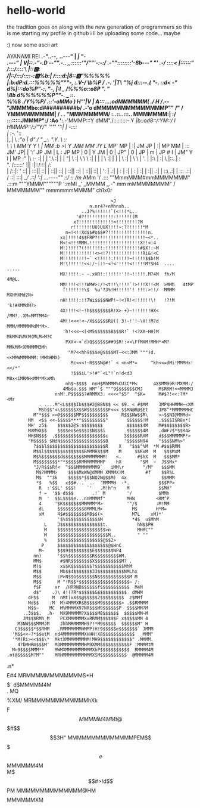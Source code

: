 # hello-world
the tradition goes on along with the new generation of programmers
so this is me starting my profile in github i ll be uploading some code... maybe


:) now some ascii art


AYANAMI REI                           __.-"..--,__
                               __..---"  | _|    "-_\
                        __.---"          | V|::.-"-._D
                   _--"".-.._   ,,::::::'"\/""'-:-:/
              _.-""::_:_:::::'-8b---"            "'
           .-/  ::::<  |\::::::"\
           \/:::/::::'\\ |:::b::\
           /|::/:::/::::-::b:%b:\|
            \/::::d:|8:::b:"%%%%%\
            |\:b:dP:d.:::%%%%%"""-,
             \:\.V-/ _\b%P_   /  .-._
             '|T\   "%j d:::--\.(    "-.
             ::d<   -" d%|:::do%P"-:.   "-,
             |:I _    /%%%o::o8P    "\.    "\
              \8b     d%%%%%%P""-._ _ \::.    \
              \%%8  _./Y%%P/      .::'-oMMo    )
                H"'|V  |  A:::...:odMMMMMM(  ./
                H /_.--"JMMMMbo:d##########b/
             .-'o      dMMMMMMMMMMMMMMP""
           /" /       YMMMMMMMMM|
         /   .   .    "MMMMMMMM/
         :..::..:::..  MMMMMMM:|
          \:/ \::::::::JMMMP":/
           :Ao ':__.-'MMMP:::Y
           dMM"./:::::::::-.Y
          _|b::od8::/:YM::/
          I HMMMP::/:/"Y/"
           \'""'  '':|
            |    -::::\
            |  :-._ '::\
            |,.|    \ _:"o
            | d" /   " \_:\.
            ".Y. \       \::\
             \ \  \      MM\:Y
              Y \  |     MM \:b
              >\ Y      .MM  MM
              .IY L_    MP'  MP
              |  \:|   JM   JP
              |  :\|   MP   MM
              |  :::  JM'  JP|
              |  ':' JP   JM |
              L   : JP    MP |
              0   | Y    JM  |
              0   |     JP"  |
              0   |    JP    |
              m   |   JP     #
              I   |  JM"     Y
              l   |  MP     :"
              |\  :-       :|
              | | '.\      :|
              | | "| \     :|
               \    \ \    :|
               |  |  | \   :|
               |  |  |   \ :|
               |   \ \    | '.
               |    |:\   | :|
               \    |::\..|  :\
                ". /::::::'  :||
                  :|::/:::|  /:\
                  | \/::|: \' ::|
                  |  :::||    ::|
                  |   ::||    ::|
                  |   ::||    ::|
                  |   ::||    ::|
                  |   ': |    .:|
                  |    : |    :|
                  |    : |    :|
                  |    :||   .:|
                  |   ::\   .:|
                 |    :::  .::|
                /     ::|  :::|
             __/     .::|   ':|
    ...----""        ::/     ::
   /m_  AMm          '/     .:::
   ""MmmMMM#mmMMMMMMM"     .:::m
      """YMMM""""""P        ':mMI
               _'           _MMMM
           _.-"  mm   mMMMMMMMM"
          /      MMMMMMM""
          mmmmmmMMMM"
                           ch1x0r


                                           >J                                   
                                   n.nr4?+nMhnxh..                              
                                ..J?%!!!!!!`(<!!(*L..                           
                              'd?!!!!!!!!!!!:!!!!!!(M                           
                             x?!!!!!!!!!!!!!<!!!!!!!!?M                         
                            r!!!!!!!UU)UUX!!!!~:?!!!!!!*M                       
                          n=!<!!Xd$$#o$$#?!!!!!!!!!!!!!!!n.                     
                        xx)!!!!4$$FRP?!!!!!!!!!!!!!!!!!!~<*..                   
                        M<!<!!!MMM.!!!!!!!!!!!!!!!!!!!X!!<:4                    
                        M!)!!!!?(!!!!!!!:!!!!!!!!!!!!!#$X!:~M                   
                        M!!!!!!!!!!!!<><!?!!!!!!!!!!!!!Ri&!<C                   
                        M!!!!!!!!!~` <!!!!!:!!!!!!~!!!!!$$b!M                   
                        M!\!!!!!!<<:/~::!~<!<'!!!!<!!!!!M?$H4  ....   .....     
                        MX!!!!!.~ ~.xHR!:!!!!!!'!!~!!!!!.M?4M  fh/M   4M@L.     
                        MM!!!!<!!!WM#>:/!<t!!\!!!!`!>!!!X!!<M  >MMh   4tMP      
                         f!!!!!!!\$  %u'?J%!H!!!!!'! !!!:>!!/  MMMM  MXHMXMd2N> 
                        nH!!!!!:!!7Wi$$$$NWP!~!<)R!<!!!!!!\!   !?!M 'k!#XMMdM?> 
                        4X!!!!<!~!h$$$$$$$$R!X>-+)~!!!!!!!HX<  /MM?..XM<MMTMM4r 
                        4M!!<<<!<~/X$$$$$$RU(( 3!~!'!~\X!!M?d  MMM/MMMMMMdM*M>. 
                         'h!<<<~<(<M5$$$$$$B$$$R!` !<?XX~HH)M  MkMM4%M(M(MLM>M?C
                          PXX<~<`d)Q$$$$$$##9$R!:<<\FfMXM!MMH*<M?MMkMM<XMMMMM3Mh
                           "M?<<hh9$$$e@$$$$MT~<<:JMM """)d.<<MMWMMMMMM:!MMhHMX)
                            Mc<<<!~R$$$N@#!` < <n<M*=     ^kh<<=dMi!MMMHx!<</*" 
                            !$$$iL'>!#"`<L"!`n!d<d3        M8x<iMRMH<MM*MkxMh   
                          nh$~$$$$  nnH$MhMMM%CU3C*M<      4X$MM99R!MXMM:/      
                         4Mb$e.$$$ HM"`$ """9$$$$$$$CMJ      M$RRM!<<MMMMJ      
                      nnM!.P$$$$$?#RMMX3. <<<<"$5"  ^$K=     M#$?!<<:?M*<Mr     
                . ....M"<L$$$$Ib$$$#2@88N$$ << $9. < #$MM    3MP$HHMMH~<XM      
                MSb$$"<\$$$$$$X$$W$$$$$$$$F<<< $$RN@R@$Et    JP8^*MMMMMMHC      
              M"*$$$ <<@$$$$$$MP$$$$$$$$$$     R$$$NW$$R\    >~$$NI@MMMd>       
            MM  <$$ <<~$$$$$***"$$$$$$$$$"       $$$$$$!M    .$$$$I$R8x*(       
            MH' z5$    $$$$$2@S:$$$$$$$$         $$$$$$4M    M#$$$$$$$$R>       
            MXM9X$$    $$$$eo$e$$$I$N$$$i        $$$$$$4M    .dWF7$*$$R4>       
            MH$N$$$  .$$$$$$$$$$$$$$$$$$$c      3$$$$$RXM    d$$$MMMMMP*>       
            "M$$$$$ $NdN$$$$3$$$$$$$$$$$$B      '$$$$$N94    "$$$$NM%>"         
              ?$$$l$$$$$$$$$$$$$$$$$$$$$$R    X   "$$$"%M  *M #$$$RMM           
              M$$l$$$$$$$$$$$$$$$RMMMR$$$M    M     $$KxM  M   $$$MxM           
              M$%$$$$$$$d$$$$$$$$MMMMMMMM!   <.      #$hX  M   $$$MM*           
              M$$$$$$$$*"*$$$$$RMMMMMMMMP    hX       "$M  ~  J$$Mx*            
              "J/R$$$Rf<  ^$$$MMMMMMMM9`   iMM\r       "/M"   $$$MM             
               M$?MMMM>    $$$$MxWN@dMMM XMMMX)M        #f    $$R%L             
               M$  ""3k    $$$$$*$$$NQ2N@$$M)  4x             $$MMM             
               *$   %$$   x$$#...` ..  'MMMMH  -*.           $$$PP>             
                R  :'$$L' $$$!    `'   .M!h"n    M           $$MH"              
                f ~  '$$ d$$$       .!` M        '/          $MMh               
                M  '  $$L$$$$e...nnMMMMf"        MHN        <RM^P               
                4     '$K$$$$$$$MMMMM*M>         '"/$       :M!MM               
                dL     $$$$$$$$$$8MMMLM>           M$       H*M=                
                xM     4$#$$$$$$$$M8$$(>           M7L    xM)*'                 
                       '$%$$$$$$$$$$$$$M           *4$  u$MhM                   
                  L    J$$$$$$$$$$$$$$$$t.           hN$$PH                     
                  M    $$$$$$$$$$$$$$$$$$>n          MHRC""                     
                  M    $$$$$$$$$$$$$$$$$$$M..        " ""                       
                  %    $$$$$$$$$$$$$$$$$@$$2>                                   
                 P     $$$$$$$$$$$$$$$$$$$@$HnC                                 
                M~     $$$9$$$$$$$$$E$$$$$$$NP4                                 
              nn)      '$$%$$$$$$$$$R$$$$$$$$$HM.                               
              MM$       #$NR$$$$$$$$X$$$$$$$$$$M? .                             
              M)$       x$$K$$$$$$$$?$$$$$$$$$$$MhM                             
              M$$       Mb$$4$$$$$$$33$$$$$$$$$$NMLhx                           
              M$$      :P>N$$G$$$$$$$N$$$$$$$$$$$$M M                           
              M$$      M "!R$$*$$$$$$$$$$$$$$$$$$$~ /:                          
              f$F     xr  /HRRNB$$$$$$f$$$$$$$$$$$  M4M                         
              d$"    .)\ 4!(?R*$$$$$$&$$$$$$$$$$$  dMHM                         
            dP$$     M  nMt)xX$$@$$$$$2$$$$$$$$$  z$MMf                         
            Md$$    :M  M)4MMMXR$B$$$$M9$$$$$$$> .$$RMMMM                       
            M$$~    MC  M%MMMMX97NR$$$M9$$$$$$P  $$$$MM?M                       
          ..3$$$.  .h-  MX9MMMMM?X$$$$M8$$$$$$  $$$$$MM~M                       
          JM$$$RMh M    PCXMMMMMMXxRRMM$$$$$$F x$$$$$MM 4                       
        M3NW$$$MMMJM    JhhMRMMMMH9?!*M9$$$$$  $$$$$$M" H                       
       C3$$$$$*$$RMM   .RMMMMMMMHMMP)H!9$$$$$e$$$$$$$` JMMM                     
      'M$$<<~?*$$etM  nd4MMMMMMMMXHHH!X8$$$$$$$$$$$$   MMM"                     
      '*M)Ri><<$$$\*  MktXMMMMMMMMM!MH9$$$$$$$$$$$$" .MMMM.                     
        4?bMHRm$$$M'  M3MMMMMMMMMHM9XMM$$$$$$$$$$$F :MMMMtM                     
      Mn9$$$$MMM**    MWMXMMMMMMMMMMXhP$$$$$$$$$$$  RMMMM4M                     
    .nt@$$$$$M?M""    MRHMMMMMMMMMMMXSM$$$$$$$$$$  @MMMMM4M                     
  .n*$$$$$$$$E#4      MRMMMMMMMMMMMMS*H$$$$$$$$$` d$MMMMM4M                     
. MQ$$$$$$$$%XM/      MRMMMMMMMMMMMMhXk$$$$$$$$F  $$MMMMM4M                     
Mt@$$$#$$$$3H"        MMMMMMMMMMMMMMPEM$$$$$$$$$e$$MMMMMM4M                     
M$$$#>!d$$PM          MMMMMMMMMMMMMM@HM$$$$$$$$$$$$MMMMMMXM                     

 
